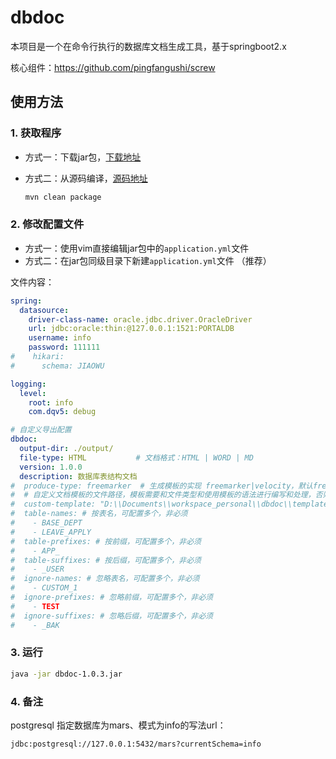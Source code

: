# dbdoc

本项目是一个在命令行执行的数据库文档生成工具，基于springboot2.x

核心组件：https://github.com/pingfangushi/screw

## 使用方法

### 1. 获取程序

- 方式一：下载jar包，[下载地址](https://github.com/duqian42707/dbdoc/releases/latest)
- 方式二：从源码编译，[源码地址](https://github.com/duqian42707/dbdoc)

    ```bash
    mvn clean package
    ```

### 2. 修改配置文件

- 方式一：使用vim直接编辑jar包中的`application.yml`文件
- 方式二：在jar包同级目录下新建`application.yml`文件 （推荐）

文件内容：

```yaml
spring:
  datasource:
    driver-class-name: oracle.jdbc.driver.OracleDriver
    url: jdbc:oracle:thin:@127.0.0.1:1521:PORTALDB
    username: info
    password: 111111
#    hikari:
#      schema: JIAOWU

logging:
  level:
    root: info
    com.dqv5: debug

# 自定义导出配置
dbdoc:
  output-dir: ./output/
  file-type: HTML           # 文档格式：HTML | WORD | MD
  version: 1.0.0
  description: 数据库表结构文档
#  produce-type: freemarker  # 生成模板的实现 freemarker|velocity，默认freemarker
#  # 自定义文档模板的文件路径，模板需要和文件类型和使用模板的语法进行编写和处理，否则将会生成错误
#  custom-template: "D:\\Documents\\workspace_personal\\dbdoc\\templates\\documentation_word.ftl"
#  table-names: # 按表名，可配置多个，非必须
#    - BASE_DEPT
#    - LEAVE_APPLY
#  table-prefixes: # 按前缀，可配置多个，非必须
#    - APP_
#  table-suffixes: # 按后缀，可配置多个，非必须
#    - _USER
#  ignore-names: # 忽略表名，可配置多个，非必须
#    - CUSTOM_1
#  ignore-prefixes: # 忽略前缀，可配置多个，非必须
#    - TEST
#  ignore-suffixes: # 忽略后缀，可配置多个，非必须
#    - _BAK

```

### 3. 运行

```bash
java -jar dbdoc-1.0.3.jar
```

### 4. 备注

postgresql 指定数据库为mars、模式为info的写法url：

```txt
jdbc:postgresql://127.0.0.1:5432/mars?currentSchema=info
```
